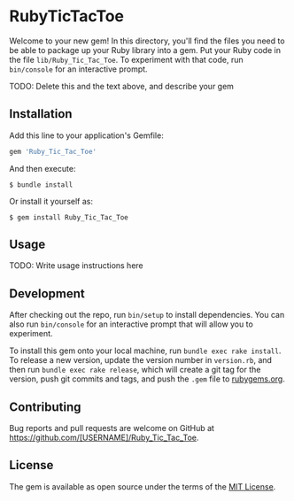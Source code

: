 # RubyTicTacToe

Welcome to your new gem! In this directory, you'll find the files you need to be able to package up your Ruby library into a gem. Put your Ruby code in the file `lib/Ruby_Tic_Tac_Toe`. To experiment with that code, run `bin/console` for an interactive prompt.

TODO: Delete this and the text above, and describe your gem

## Installation

Add this line to your application's Gemfile:

```ruby
gem 'Ruby_Tic_Tac_Toe'
```

And then execute:

    $ bundle install

Or install it yourself as:

    $ gem install Ruby_Tic_Tac_Toe

## Usage

TODO: Write usage instructions here

## Development

After checking out the repo, run `bin/setup` to install dependencies. You can also run `bin/console` for an interactive prompt that will allow you to experiment.

To install this gem onto your local machine, run `bundle exec rake install`. To release a new version, update the version number in `version.rb`, and then run `bundle exec rake release`, which will create a git tag for the version, push git commits and tags, and push the `.gem` file to [rubygems.org](https://rubygems.org).

## Contributing

Bug reports and pull requests are welcome on GitHub at https://github.com/[USERNAME]/Ruby_Tic_Tac_Toe.


## License

The gem is available as open source under the terms of the [MIT License](https://opensource.org/licenses/MIT).
